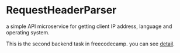 # RequestHeaderParser
a simple API microservice for getting client  IP address, language and operating system.

This is the second backend task in freecodecamp. you can see [detail](https://www.freecodecamp.com/challenges/request-header-parser-microservice).